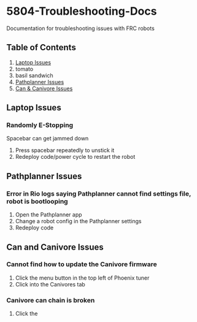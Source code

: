 # 5804-Troubleshooting-Docs
Documentation for troubleshooting issues with FRC robots

## Table of Contents
1. [Laptop Issues](#laptop-issues)
  1. tomato
  2. basil sandwich
3. [Pathplanner Issues](#pathplanner-issues)
4. [Can & Canivore Issues](#can-and-canivore-issues)


## Laptop Issues
### Randomly E-Stopping
Spacebar can get jammed down
1. Press spacebar repeatedly to unstick it
2. Redeploy code/power cycle to restart the robot

## Pathplanner Issues
### Error in Rio logs saying Pathplanner cannot find settings file, robot is bootlooping
1. Open the Pathplanner app
2. Change a robot config in the Pathplanner settings
3. Redeploy code

## Can and Canivore Issues
### Cannot find how to update the Canivore firmware
1. Click the menu button in the top left of Phoenix tuner
2. Click into the Canivores tab
### Canivore can chain is broken
1. Click the 

